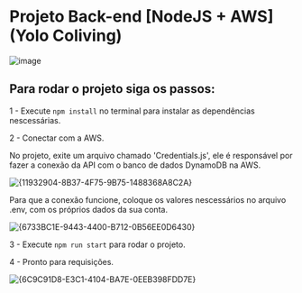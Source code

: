 # Projeto Back-end [NodeJS + AWS] (Yolo Coliving)

![image](https://github.com/user-attachments/assets/6724eb37-83a1-4510-b90b-7ef1f1c1ffe3)

## Para rodar o projeto siga os passos:

1 - Execute  `npm install` no terminal para instalar as dependências nescessárias.

2 - Conectar com a AWS.

No projeto, exite um arquivo chamado 'Credentials.js', ele é responsável por fazer a conexão da API com o banco de dados DynamoDB na AWS.

![{11932904-8B37-4F75-9B75-1488368A8C2A}](https://github.com/user-attachments/assets/26560ea6-0e16-4f28-b23b-6e810070eac6)

Para que a conexão funcione, coloque os valores nescessários no arquivo .env, com os próprios dados da sua conta.

![{6733BC1E-9443-4400-B712-0B56EE0D6430}](https://github.com/user-attachments/assets/69b2b6d3-ca79-40ac-b8c6-b90843944be6)

3 - Execute  `npm run start` para rodar o projeto.

4 - Pronto para requisições.

![{6C9C91D8-E3C1-4104-BA7E-0EEB398FDD7E}](https://github.com/user-attachments/assets/7f325b6b-1acb-40be-9e6c-fec8c9bc5bf3)

